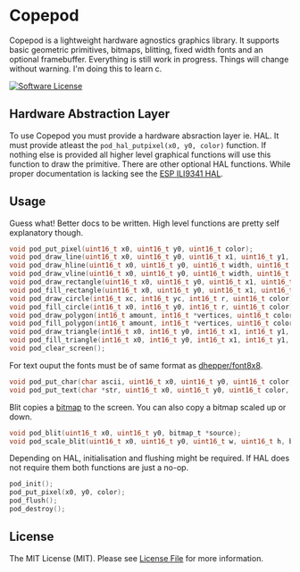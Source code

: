 # Copepod

Copepod is a lightweight hardware agnostics graphics library. It supports basic geometric primitives, bitmaps, blitting, fixed width fonts and an optional framebuffer. Everything is still work in progress. Things will change without warning. I'm doing this to learn c.

[![Software License](https://img.shields.io/badge/license-MIT-brightgreen.svg?style=flat-square)](LICENSE.md)

## Hardware Abstraction Layer

To use Copepod you must provide a hardware absraction layer ie. HAL. It must provide atleast the `pod_hal_putpixel(x0, y0, color)` function. If nothing else is provided all higher level graphical functions will use this function to draw the primitive. There are other optional HAL functions. While proper documentation is lacking see the [ESP ILI9341 HAL](https://github.com/tuupola/copepod-esp-ili9341).

## Usage

Guess what! Better docs to be written. High level functions are pretty self explanatory though.

```c
void pod_put_pixel(uint16_t x0, uint16_t y0, uint16_t color);
void pod_draw_line(uint16_t x0, uint16_t y0, uint16_t x1, uint16_t y1, uint16_t color);
void pod_draw_hline(uint16_t x0, uint16_t y0, uint16_t width, uint16_t color);
void pod_draw_vline(uint16_t x0, uint16_t y0, uint16_t width, uint16_t color);
void pod_draw_rectangle(uint16_t x0, uint16_t y0, uint16_t x1, uint16_t y1, uint16_t color);
void pod_fill_rectangle(uint16_t x0, uint16_t y0, uint16_t x1, uint16_t y1, uint16_t color);
void pod_draw_circle(int16_t xc, int16_t yc, int16_t r, uint16_t color);
void pod_fill_circle(int16_t x0, int16_t y0, int16_t r, uint16_t color);
void pod_draw_polygon(int16_t amount, int16_t *vertices, uint16_t color);
void pod_fill_polygon(int16_t amount, int16_t *vertices, uint16_t color);
void pod_draw_triangle(int16_t x0, int16_t y0, int16_t x1, int16_t y1, int16_t x2, int16_t y2, uint16_t color);
void pod_fill_triangle(int16_t x0, int16_t y0, int16_t x1, int16_t y1, int16_t x2, int16_t y2, uint16_t color);
void pod_clear_screen();

```

For text ouput the fonts must be of same format as [dhepper/font8x8](https://github.com/dhepper/font8x8).

```c
void pod_put_char(char ascii, uint16_t x0, uint16_t y0, uint16_t color, char font[128][8]);
void pod_put_text(char *str, uint16_t x0, uint16_t y0, uint16_t color, char font[128][8]);
```

Blit copies a [bitmap](https://github.com/tuupola/copepod/blob/master/bitmap.c) to the screen. You can also copy a bitmap scaled up or down.

```c
void pod_blit(uint16_t x0, uint16_t y0, bitmap_t *source);
void pod_scale_blit(uint16_t x0, uint16_t y0, uint16_t w, uint16_t h, bitmap_t *source);
```

Depending on HAL, initialisation and flushing might be required. If HAL does not require them both functions are just a no-op.

```c
pod_init();
pod_put_pixel(x0, y0, color);
pod_flush();
pod_destroy();
```

## License

The MIT License (MIT). Please see [License File](LICENSE.md) for more information.
